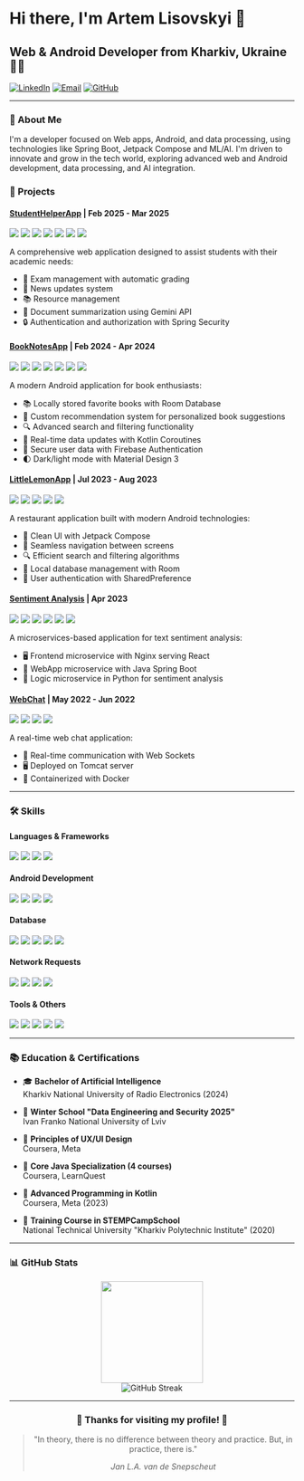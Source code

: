 # Hi there, I'm Artem Lisovskyi 👋


## Web & Android Developer from Kharkiv, Ukraine 👨‍💻

[![LinkedIn](https://img.shields.io/badge/LinkedIn-0077B5?style=for-the-badge&logo=linkedin&logoColor=white)](https://www.linkedin.com/in/artem-lisovskyi/)
[![Email](https://img.shields.io/badge/Email-D14836?style=for-the-badge&logo=gmail&logoColor=white)](mailto:artemlis2703@gmail.com)
[![GitHub](https://img.shields.io/badge/GitHub-100000?style=for-the-badge&logo=github&logoColor=white)](https://github.com/artem-lisovskyi)

---

### 🚀 About Me

I'm a developer focused on Web apps, Android, and data processing, using technologies like Spring Boot, Jetpack Compose and ML/AI. I'm driven to innovate and grow in the tech world, exploring advanced web and Android development, data processing, and AI integration.

### 💼 Projects


#### [StudentHelperApp](https://github.com/artem-lisovskyi/StudentHelperApp) | Feb 2025 - Mar 2025
<img src="https://img.shields.io/badge/Kotlin-0095D5?style=flat-square&logo=kotlin&logoColor=white"/> <img src="https://img.shields.io/badge/Spring_Boot-6DB33F?style=flat-square&logo=spring-boot&logoColor=white"/> <img src="https://img.shields.io/badge/Spring_Security-6DB33F?style=flat-square&logo=spring-security&logoColor=white"/> <img src="https://img.shields.io/badge/Thymeleaf-005F0F?style=flat-square&logo=thymeleaf&logoColor=white"/> <img src="https://img.shields.io/badge/Gemini_API-4285F4?style=flat-square&logo=google&logoColor=white"/> <img src="https://img.shields.io/badge/Spring_Data_JPA-6DB33F?style=flat-square&logo=spring&logoColor=white"/> <img src="https://img.shields.io/badge/Python-3776AB?style=flat-square&logo=python&logoColor=white"/> 

A comprehensive web application designed to assist students with their academic needs:
- 📝 Exam management with automatic grading
- 📰 News updates system
- 📚 Resource management
- 📄 Document summarization using Gemini API
- 🔒 Authentication and authorization with Spring Security

#### [BookNotesApp](https://github.com/artem-lisovskyi/BookNotesApp) | Feb 2024 - Apr 2024
<img src="https://img.shields.io/badge/Kotlin-0095D5?style=flat-square&logo=kotlin&logoColor=white"/> <img src="https://img.shields.io/badge/Jetpack_Compose-4285F4?style=flat-square&logo=jetpack-compose&logoColor=white"/> <img src="https://img.shields.io/badge/Room-3DDC84?style=flat-square&logo=android&logoColor=white"/> <img src="https://img.shields.io/badge/Firebase-FFCA28?style=flat-square&logo=firebase&logoColor=black"/> <img src="https://img.shields.io/badge/Material_Design_3-757575?style=flat-square&logo=material-design&logoColor=white"/> <img src="https://img.shields.io/badge/Retrofit-0095D5?style=flat-square&logo=square&logoColor=white"/> <img src="https://img.shields.io/badge/Recommendation_System-FFD700?style=flat-square&logo=python&logoColor=white"/>

A modern Android application for book enthusiasts:
- 📚 Locally stored favorite books with Room Database
- 🤖 Custom recommendation system for personalized book suggestions
- 🔍 Advanced search and filtering functionality
- 🔄 Real-time data updates with Kotlin Coroutines
- 🔐 Secure user data with Firebase Authentication
- 🌓 Dark/light mode with Material Design 3

#### [LittleLemonApp](https://github.com/artem-lisovskyi/LittleLemonApp) | Jul 2023 - Aug 2023
<img src="https://img.shields.io/badge/Kotlin-0095D5?style=flat-square&logo=kotlin&logoColor=white"/> <img src="https://img.shields.io/badge/Jetpack_Compose-4285F4?style=flat-square&logo=jetpack-compose&logoColor=white"/> <img src="https://img.shields.io/badge/Ktor-F88909?style=flat-square&logo=kotlin&logoColor=white"/> <img src="https://img.shields.io/badge/Room-3DDC84?style=flat-square&logo=android&logoColor=white"/> <img src="https://img.shields.io/badge/Coroutines-7F52FF?style=flat-square&logo=kotlin&logoColor=white"/>

A restaurant application built with modern Android technologies:
- 🍋 Clean UI with Jetpack Compose
- 📱 Seamless navigation between screens
- 🔍 Efficient search and filtering algorithms
- 💾 Local database management with Room
- 🔐 User authentication with SharedPreference

#### [Sentiment Analysis](https://github.com/artem-lisovskyi/sentiment-analysis) | Apr 2023
<img src="https://img.shields.io/badge/Java-007396?style=flat-square&logo=java&logoColor=white"/> <img src="https://img.shields.io/badge/React-61DAFB?style=flat-square&logo=react&logoColor=black"/> <img src="https://img.shields.io/badge/Spring_Boot-6DB33F?style=flat-square&logo=spring-boot&logoColor=white"/> <img src="https://img.shields.io/badge/Python-3776AB?style=flat-square&logo=python&logoColor=white"/> <img src="https://img.shields.io/badge/Nginx-009639?style=flat-square&logo=nginx&logoColor=white"/> <img src="https://img.shields.io/badge/Machine_Learning-00979D?style=flat-square&logo=scikit-learn&logoColor=white"/>

A microservices-based application for text sentiment analysis:
- 🖥️ Frontend microservice with Nginx serving React
- 🔄 WebApp microservice with Java Spring Boot
- 🧠 Logic microservice in Python for sentiment analysis

#### [WebChat](https://github.com/artem-lisovskyi/web-chat) | May 2022 - Jun 2022
<img src="https://img.shields.io/badge/Java-007396?style=flat-square&logo=java&logoColor=white"/> <img src="https://img.shields.io/badge/WebSockets-010101?style=flat-square&logo=socket.io&logoColor=white"/> <img src="https://img.shields.io/badge/Tomcat-F8DC75?style=flat-square&logo=apache-tomcat&logoColor=black"/> <img src="https://img.shields.io/badge/Docker-2496ED?style=flat-square&logo=docker&logoColor=white"/>

A real-time web chat application:
- 💬 Real-time communication with Web Sockets
- 🖥️ Deployed on Tomcat server
- 🐳 Containerized with Docker

---

### 🛠️ Skills

#### Languages & Frameworks
<p>
  <img src="https://img.shields.io/badge/Kotlin-0095D5?style=for-the-badge&logo=kotlin&logoColor=white"/>
  <img src="https://img.shields.io/badge/Java-007396?style=for-the-badge&logo=java&logoColor=white"/>
  <img src="https://img.shields.io/badge/Spring-6DB33F?style=for-the-badge&logo=spring&logoColor=white"/>
  <img src="https://img.shields.io/badge/Python-3776AB?style=for-the-badge&logo=python&logoColor=white"/>
</p>

#### Android Development
<p>
  <img src="https://img.shields.io/badge/Android_SDK-3DDC84?style=for-the-badge&logo=android&logoColor=white"/>
  <img src="https://img.shields.io/badge/Jetpack_Compose-4285F4?style=for-the-badge&logo=jetpack-compose&logoColor=white"/>
  <img src="https://img.shields.io/badge/Kotlin_Coroutines-7F52FF?style=for-the-badge&logo=kotlin&logoColor=white"/>
  <img src="https://img.shields.io/badge/MVVM-FF6F61?style=for-the-badge&logo=android&logoColor=white"/>
</p>

#### Database
<p>
  <img src="https://img.shields.io/badge/Spring_Data_JPA-6DB33F?style=for-the-badge&logo=spring&logoColor=white"/>
  <img src="https://img.shields.io/badge/Room-3DDC84?style=for-the-badge&logo=android&logoColor=white"/>
  <img src="https://img.shields.io/badge/Firebase-FFCA28?style=for-the-badge&logo=firebase&logoColor=black"/>  
  <img src="https://img.shields.io/badge/PostgreSQL-4169E1?style=for-the-badge&logo=postgresql&logoColor=white"/>
  <img src="https://img.shields.io/badge/SQLite-003B57?style=for-the-badge&logo=sqlite&logoColor=white"/>
</p>

#### Network Requests
<p>
  <img src="https://img.shields.io/badge/Retrofit-0095D5?style=for-the-badge&logo=square&logoColor=white"/>
  <img src="https://img.shields.io/badge/OkHttp-3E8E41?style=for-the-badge&logo=okhttp&logoColor=white"/>
  <img src="https://img.shields.io/badge/Ktor-F88909?style=for-the-badge&logo=kotlin&logoColor=white"/>
  <img src="https://img.shields.io/badge/Spring_WebClient-6DB33F?style=for-the-badge&logo=spring&logoColor=white"/>
</p>

#### Tools & Others
<p>
  <img src="https://img.shields.io/badge/Git-F05032?style=for-the-badge&logo=git&logoColor=white"/>
  <img src="https://img.shields.io/badge/GitHub-100000?style=for-the-badge&logo=github&logoColor=white"/>
  <img src="https://img.shields.io/badge/Docker-2496ED?style=for-the-badge&logo=docker&logoColor=white"/>
  <img src="https://img.shields.io/badge/ML-FF6F00?style=for-the-badge&logo=tensorflow&logoColor=white"/>
  <img src="https://img.shields.io/badge/Neural_Networks-FFA800?style=for-the-badge&logo=pytorch&logoColor=white"/>
</p>

---

### 📚 Education & Certifications

- 🎓 **Bachelor of Artificial Intelligence**  
  Kharkiv National University of Radio Electronics (2024)

- 🏅 **Winter School "Data Engineering and Security 2025"**  
  Ivan Franko National University of Lviv

- 🏅 **Principles of UX/UI Design**  
  Coursera, Meta

- 🏅 **Core Java Specialization (4 courses)**  
  Coursera, LearnQuest

- 🏅 **Advanced Programming in Kotlin**  
  Coursera, Meta (2023)

- 🏅 **Training Course in STEMPCampSchool**  
  National Technical University "Kharkiv Polytechnic Institute" (2020)

---

### 📊 GitHub Stats

<div align="center">
  <img height="180em" src="https://github-readme-stats.vercel.app/api?username=artem-lisovskyi&show_icons=true&theme=tokyonight&include_all_commits=true&count_private=true"/>
</div>
<div align="center">
  <img src="https://github-readme-streak-stats.herokuapp.com/?user=artem-lisovskyi&theme=tokyonight" alt="GitHub Streak" />
</div>

---

<div align="center">
  
### 🌟 Thanks for visiting my profile! 🌟
</div>

<div align="center">
  <blockquote>
    <p>
      "In theory, there is no difference between theory and practice. But, in practice, there is."
    </p>
    <footer>
      <cite>Jan L.A. van de Snepscheut</cite>
    </footer>
  </blockquote>
</div>
